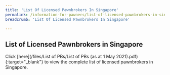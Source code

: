 ```yaml
---
title: 'List Of Licensed Pawnbrokers In Singapore'
permalink: /information-for-pawners/list-of-licensed-pawnbrokers-in-singapore/
breadcrumb: 'List Of Licensed Pawnbrokers In Singapore'

---
```



List of Licensed Pawnbrokers in Singapore
---
Click [here](/files/List of PBs/List of PBs (as at 1 May 2021).pdf){:target="_blank"} to view the complete list of licensed pawnbrokers in Singapore.


